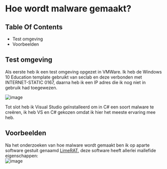 # Hoe wordt malware gemaakt?

## Table Of Contents
- Test omgeving
- Voorbeelden

## Test omgeving
Als eerste heb ik een test omgeving opgezet in VMWare. Ik heb de Windows 10 Education template gebruikt van seclab en deze verbonden met INTERNET-STATIC 0167, daarna heb ik een IP adres die ik nog niet in gebruik had toegewezen.  
  
![image](https://user-images.githubusercontent.com/58031089/147228669-9dcfe96b-63ee-4eb3-98fa-695e3c4f059e.png)  
  
Tot slot heb ik Visual Studio geïnstalleerd om in C# een soort malware te creëren, ik heb VS en C# gekozen omdat ik hier het meeste ervaring mee heb.

## Voorbeelden
Na het onderzoeken van hoe malware wordt gemaakt ben ik op aparte software gestuit genaamd [LimeRAT](https://github.com/NYAN-x-CAT/Lime-RAT), deze software heeft allerlei mallefide eigenschappen:  
![image](https://user-images.githubusercontent.com/58031089/147232111-7ed39d00-e968-40d4-9b65-0f003dedac0f.png)  

